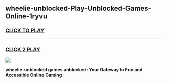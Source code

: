 
## wheelie-unblocked-Play-Unblocked-Games-Online-1ryvu
<h3>
<a href="https://premium76.site?title=wheelie-unblocked&ref=25A">CLICK TO PLAY</a></h3>
<hr>

<h3>
<a href="https://premium76.site?title=wheelie-unblocked&ref=25A">CLICK 2 PLAY</a>
  
</h3>

<a href="https://premium76.site?title=wheelie-unblocked&ref=25A"><img src="https://clearcache.store/games.png"></a>


**wheelie-unblocked games unblocked: Your Gateway to Fun and Accessible Online Gaming**
